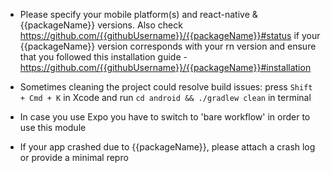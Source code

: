 - Please specify your mobile platform(s) and react-native & {{packageName}} versions. Also check https://github.com/{{githubUsername}}/{{packageName}}#status if your {{packageName}} version corresponds with your rn version and ensure that you followed this installation guide - https://github.com/{{githubUsername}}/{{packageName}}#installation

- Sometimes cleaning the project could resolve build issues: press `Shift + Cmd + K` in Xcode and run `cd android && ./gradlew clean` in terminal

- In case you use Expo you have to switch to 'bare workflow' in order to use this module

- If your app crashed due to {{packageName}}, please attach a crash log or provide a minimal repro
